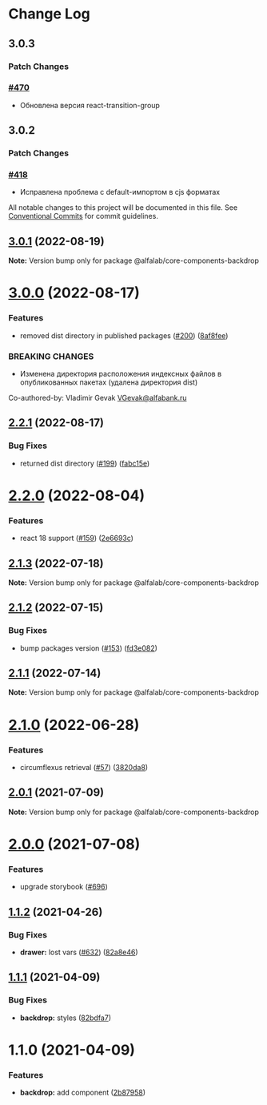 # Change Log

## 3.0.3

### Patch Changes

### [#470](https://github.com/core-ds/core-components/pull/470)

-   Обновлена версия react-transition-group

## 3.0.2

### Patch Changes

### [#418](https://github.com/core-ds/core-components/pull/418)

-   Исправлена проблема с default-импортом в cjs форматах

All notable changes to this project will be documented in this file.
See [Conventional Commits](https://conventionalcommits.org) for commit guidelines.

## [3.0.1](https://github.com/core-ds/core-components/compare/@alfalab/core-components-backdrop@3.0.0...@alfalab/core-components-backdrop@3.0.1) (2022-08-19)

**Note:** Version bump only for package @alfalab/core-components-backdrop

# [3.0.0](https://github.com/core-ds/core-components/compare/@alfalab/core-components-backdrop@2.2.1...@alfalab/core-components-backdrop@3.0.0) (2022-08-17)

### Features

-   removed dist directory in published packages ([#200](https://github.com/core-ds/core-components/issues/200)) ([8af8fee](https://github.com/core-ds/core-components/commit/8af8fee53ca0bd19fa2d1ca1422e0df23096e2c8))

### BREAKING CHANGES

-   Изменена директория расположения индексных файлов в опубликованных пакетах (удалена
    директория dist)

Co-authored-by: Vladimir Gevak <VGevak@alfabank.ru>

## [2.2.1](https://github.com/core-ds/core-components/compare/@alfalab/core-components-backdrop@2.2.0...@alfalab/core-components-backdrop@2.2.1) (2022-08-17)

### Bug Fixes

-   returned dist directory ([#199](https://github.com/core-ds/core-components/issues/199)) ([fabc15e](https://github.com/core-ds/core-components/commit/fabc15effa1457ca65ec7238206f1b1fc2a2a613))

# [2.2.0](https://github.com/core-ds/core-components/compare/@alfalab/core-components-backdrop@2.1.3...@alfalab/core-components-backdrop@2.2.0) (2022-08-04)

### Features

-   react 18 support ([#159](https://github.com/core-ds/core-components/issues/159)) ([2e6693c](https://github.com/core-ds/core-components/commit/2e6693c62f534e333aadb7d3fff4ffd78ac84c63))

## [2.1.3](https://github.com/core-ds/core-components/compare/@alfalab/core-components-backdrop@2.1.2...@alfalab/core-components-backdrop@2.1.3) (2022-07-18)

**Note:** Version bump only for package @alfalab/core-components-backdrop

## [2.1.2](https://github.com/core-ds/core-components/compare/@alfalab/core-components-backdrop@2.1.1...@alfalab/core-components-backdrop@2.1.2) (2022-07-15)

### Bug Fixes

-   bump packages version ([#153](https://github.com/core-ds/core-components/issues/153)) ([fd3e082](https://github.com/core-ds/core-components/commit/fd3e08205672129cdce04e1000c673f2cd9c10da))

## [2.1.1](https://github.com/core-ds/core-components/compare/@alfalab/core-components-backdrop@2.1.0...@alfalab/core-components-backdrop@2.1.1) (2022-07-14)

**Note:** Version bump only for package @alfalab/core-components-backdrop

# [2.1.0](https://github.com/core-ds/core-components/compare/@alfalab/core-components-backdrop@2.0.3...@alfalab/core-components-backdrop@2.1.0) (2022-06-28)

### Features

-   circumflexus retrieval ([#57](https://github.com/core-ds/core-components/issues/57)) ([3820da8](https://github.com/core-ds/core-components/commit/3820da818bcdcbee6904c648b3e29c3c828fe202))

## [2.0.1](https://github.com/core-ds/core-components/compare/@alfalab/core-components-backdrop@2.0.0...@alfalab/core-components-backdrop@2.0.1) (2021-07-09)

**Note:** Version bump only for package @alfalab/core-components-backdrop

# [2.0.0](https://github.com/core-ds/core-components/compare/@alfalab/core-components-backdrop@1.1.2...@alfalab/core-components-backdrop@2.0.0) (2021-07-08)

### Features

-   upgrade storybook ([#696](https://github.com/core-ds/core-components/issues/696))

## [1.1.2](https://github.com/core-ds/core-components/compare/@alfalab/core-components-backdrop@1.1.1...@alfalab/core-components-backdrop@1.1.2) (2021-04-26)

### Bug Fixes

-   **drawer:** lost vars ([#632](https://github.com/core-ds/core-components/issues/632)) ([82a8e46](https://github.com/core-ds/core-components/commit/82a8e461fc16d4ae8b6d3d268c92f7dc969e81f8))

## [1.1.1](https://github.com/core-ds/core-components/compare/@alfalab/core-components-backdrop@1.1.0...@alfalab/core-components-backdrop@1.1.1) (2021-04-09)

### Bug Fixes

-   **backdrop:** styles ([82bdfa7](https://github.com/core-ds/core-components/commit/82bdfa7759240755f74bf12906c395d633f464e4))

# 1.1.0 (2021-04-09)

### Features

-   **backdrop:** add component ([2b87958](https://github.com/core-ds/core-components/commit/2b87958e51449645c58bbd02552ce7a908c6bab8))
